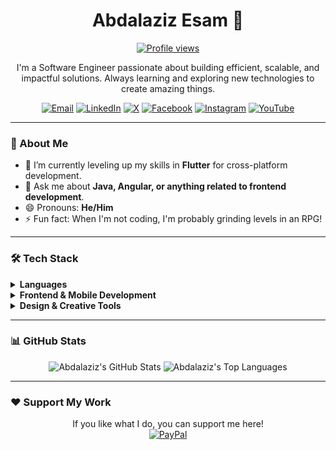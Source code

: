 <div align="center">

# Abdalaziz Esam 👋

<p>
  <a href="https://github.com/abdalazizesam07">
    <img src="https://komarev.com/ghpvc/?username=abdalazizesam07&label=Profile%20Views&color=blueviolet&style=flat-square" alt="Profile views" />
  </a>
</p>

I'm a Software Engineer passionate about building efficient, scalable, and impactful solutions. Always learning and exploring new technologies to create amazing things.

</div>

<p align="center">
  <a href="mailto:abdalazizesam07@gmail.com"><img src="https://img.shields.io/badge/Email-D14836?style=for-the-badge&logo=gmail&logoColor=white" alt="Email"></a>
  <a href="https://linkedin.com/in/abdalazizesam07"><img src="https://img.shields.io/badge/LinkedIn-0077B5?style=for-the-badge&logo=linkedin&logoColor=white" alt="LinkedIn"></a>
  <a href="https://x.com/AbdalazizEsam2"><img src="https://img.shields.io/badge/X-black?style=for-the-badge&logo=X&logoColor=white" alt="X"></a>
  <a href="https://facebook.com/AbdalazizEsam07"><img src="https://img.shields.io/badge/Facebook-1877F2?style=for-the-badge&logo=Facebook&logoColor=white" alt="Facebook"></a>
  <a href="https://instagram.com/a.esam07"><img src="https://img.shields.io/badge/Instagram-E4405F?style=for-the-badge&logo=Instagram&logoColor=white" alt="Instagram"></a>
  <a href="https://www.youtube.com/c/OkatoGO/"><img src="https://img.shields.io/badge/YouTube-FF0000?style=for-the-badge&logo=YouTube&logoColor=white" alt="YouTube"></a>
</p>

---

### 🚀 About Me

* 🌱 I’m currently leveling up my skills in **Flutter** for cross-platform development.
* 💬 Ask me about **Java, Angular, or anything related to frontend development**.
* 😄 Pronouns: **He/Him**
* ⚡ Fun fact: When I'm not coding, I'm probably grinding levels in an RPG!

---

### 🛠️ Tech Stack

<details>
  <summary><b>Languages</b></summary>
  <p>
    <img src="https://img.shields.io/badge/java-%23ED8B00.svg?style=for-the-badge&logo=openjdk&logoColor=white" alt="Java">
    <img src="https://img.shields.io/badge/python-3670A0?style=for-the-badge&logo=python&logoColor=ffdd54" alt="Python">
    <img src="https://img.shields.io/badge/typescript-%23007ACC.svg?style=for-the-badge&logo=typescript&logoColor=white" alt="TypeScript">
    <img src="https://img.shields.io/badge/dart-%230175C2.svg?style=for-the-badge&logo=dart&logoColor=white" alt="Dart">
    <img src="https://img.shields.io/badge/c++-%2300599C.svg?style=for-the-badge&logo=c%2B%2B&logoColor=white" alt="C++">
  </p>
</details>

<details>
  <summary><b>Frontend & Mobile Development</b></summary>
  <p>
    <img src="https://img.shields.io/badge/react-%2320232a.svg?style=for-the-badge&logo=react&logoColor=%2361DAFB" alt="React">
    <img src="https://img.shields.io/badge/angular-%23DD0031.svg?style=for-the-badge&logo=angular&logoColor=white" alt="Angular">
    <img src="https://img.shields.io/badge/angular.js-%23E23237.svg?style=for-the-badge&logo=angularjs&logoColor=white" alt="AngularJS">
    <img src="https://img.shields.io/badge/Flutter-%2302569B.svg?style=for-the-badge&logo=Flutter&logoColor=white" alt="Flutter">
  </p>
</details>

<details>
  <summary><b>Design & Creative Tools</b></summary>
  <p>
    <img src="https://img.shields.io/badge/Adobe%20Creative%20Cloud-DA1F26.svg?style=for-the-badge&logo=Adobe%20Creative%20Cloud&logoColor=white" alt="Adobe Creative Cloud">
    <img src="https://img.shields.io/badge/adobe%20photoshop-%2331A8FF.svg?style=for-the-badge&logo=adobe%20photoshop&logoColor=white" alt="Photoshop">
    <img src="https://img.shields.io/badge/Adobe%20Lightroom-31A8FF.svg?style=for-the-badge&logo=Adobe%20Lightroom&logoColor=white" alt="Lightroom">
    <img src="https://img.shields.io/badge/Adobe%20Premiere%20Pro-9999FF.svg?style=for-the-badge&logo=Adobe%20Premiere%20Pro&logoColor=white" alt="Premiere Pro">
    <img src="https://img.shields.io/badge/Adobe%20XD-470137?style=for-the-badge&logo=Adobe%20XD&logoColor=#FF61F6" alt="Adobe XD">
  </p>
</details>

---

### 📊 GitHub Stats

<p align="center">
  <img src="https://github-readme-stats.vercel.app/api?username=abdalazizesam&show_icons=true&theme=vision-friendly-dark&hide_border=true&count_private=true" alt="Abdalaziz's GitHub Stats">
  <img src="https://github-readme-stats.vercel.app/api/top-langs/?username=abdalazizesam&layout=compact&theme=vision-friendly-dark&hide_border=true" alt="Abdalaziz's Top Languages">
</p>

---

### ❤️ Support My Work

<p align="center">
  If you like what I do, you can support me here!
  <br>
  <a href="https://paypal.me/abdalazizesam07">
    <img src="https://img.shields.io/badge/PayPal-00457C?style=for-the-badge&logo=paypal&logoColor=white" alt="PayPal">
  </a>
</p>

